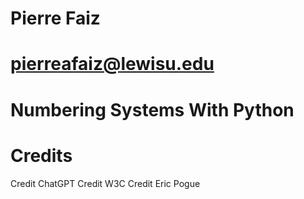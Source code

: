 # Pierre Faiz
# pierreafaiz@lewisu.edu
# Numbering Systems With Python
# Credits
Credit ChatGPT
Credit W3C
Credit Eric Pogue